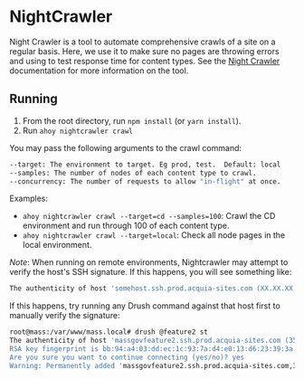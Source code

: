 NightCrawler
============
Night Crawler is a tool to automate comprehensive crawls of a site on a regular basis.  Here, we use it to make sure no pages are throwing errors and using to test response time for content types. See the [Night Crawler](https://github.com/LastCallMedia/Night-Crawler) documentation for more information on the tool.

Running
-------
1. From the root directory, run `npm install` (or `yarn install`).
2. Run `ahoy nightcrawler crawl`

You may pass the following arguments to the crawl command:
```bash
--target: The environment to target. Eg prod, test.  Default: local
--samples: The number of nodes of each content type to crawl.
--concurrency: The number of requests to allow "in-flight" at once.
```

Examples:
* `ahoy nightcrawler crawl --target=cd --samples=100`: Crawl the CD environment and run through 100 of each content type.
* `ahoy nightcrawler crawl --target=local`: Check all node pages in the local environment.

*Note*: When running on remote environments, Nightcrawler may attempt to verify the host's SSH signature.  If this happens, you will see something like:
```bash
The authenticity of host 'somehost.ssh.prod.acquia-sites.com (XX.XX.XX.XX)' can't be established
```
If this happens, try running any Drush command against that host first to manually verify the signature:
```bash
root@mass:/var/www/mass.local# drush @feature2 st
The authenticity of host 'massgovfeature2.ssh.prod.acquia-sites.com (35.171.11.198)' can't be established.
RSA key fingerprint is bb:94:a4:03:dd:ec:1c:93:7a:d4:e0:13:d6:23:39:3a.
Are you sure you want to continue connecting (yes/no)? yes
Warning: Permanently added 'massgovfeature2.ssh.prod.acquia-sites.com,35.171.11.198' (RSA) to the list of known hosts.
```
